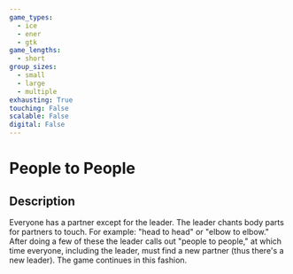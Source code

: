 ```yaml
---
game_types:
  - ice
  - ener
  - gtk
game_lengths:
  - short
group_sizes:
  - small
  - large
  - multiple
exhausting: True
touching: False
scalable: False
digital: False
---
```

# People to People

## Description
Everyone has a partner except for the leader. The leader chants body parts for
partners to touch. For example: "head to head" or "elbow to elbow." After doing a few of these the leader calls out "people to people," at which time everyone, including the leader, must find a new partner (thus there's a new leader). The game continues in this fashion.
